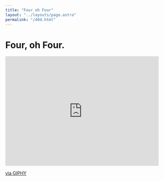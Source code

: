 ```yaml
---
title: "Four oh Four"
layout: "../layouts/page.astro"
permalink: "/404.html"
---
```


# Four, oh Four.

<iframe src="https://giphy.com/embed/3oFyCZm9jPjlzsAwXS" width="480" height="342" frameBorder="0" class="giphy-embed" allowFullScreen></iframe><p><a href="https://giphy.com/gifs/glitch-the-current-sea-static-3oFyCZm9jPjlzsAwXS">via GIPHY</a></p>
